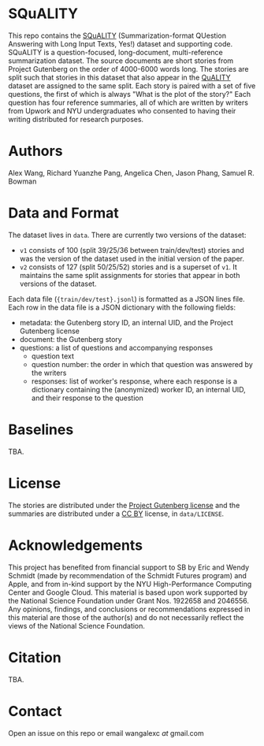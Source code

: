 # SQuALITY

This repo contains the [SQuALITY](https://w4ngatang.github.io/static/papers/squality.pdf) (Summarization-format QUestion Answering with Long Input Texts, Yes!) dataset and supporting code.
SQuALITY is a question-focused, long-document, multi-reference summarization dataset.
The source documents are short stories from Project Gutenberg on the order of 4000-6000 words long.
The stories are split such that stories in this dataset that also appear in the [QuALITY](https://arxiv.org/abs/2112.08608) dataset are assigned to the same split.
Each story is paired with a set of five questions, the first of which is always "What is the plot of the story?"
Each question has four reference summaries, all of which are written by writers from Upwork and NYU undergraduates who consented to having their writing distributed for research purposes.

# Authors

Alex Wang, Richard Yuanzhe Pang, Angelica Chen, Jason Phang, Samuel R. Bowman

# Data and Format

The dataset lives in `data`.
There are currently two versions of the dataset:
* `v1` consists of 100 (split 39/25/36 between train/dev/test) stories and was the version of the dataset used in the initial version of the paper.
* `v2` consists of 127 (split 50/25/52) stories and is a superset of `v1`. It maintains the same split assignments for stories that appear in both versions of the dataset.

Each data file (`{train/dev/test}.jsonl`) is formatted as a JSON lines file.
Each row in the data file is a JSON dictionary with the following fields:
* metadata: the Gutenberg story ID, an internal UID, and the Project Gutenberg license
* document: the Gutenberg story
* questions: a list of questions and accompanying responses
    * question text
    * question number: the order in which that question was answered by the writers
    * responses: list of worker's response, where each response is a dictionary containing the (anonymized) worker ID, an internal UID, and their response to the question

# Baselines

TBA.

# License

The stories are distributed under the [Project Gutenberg license](https://www.gutenberg.org/policy/license.html) and the summaries are distributed under a [CC BY](https://creativecommons.org/licenses/by/4.0/) license, in `data/LICENSE`.

# Acknowledgements

This project has benefited from financial support to SB by Eric and Wendy Schmidt (made by recommendation of the Schmidt Futures program) and Apple, and from in-kind support by the NYU High-Performance Computing Center and Google Cloud.
This material is based upon work supported by the National Science Foundation under Grant Nos. 1922658 and 2046556. 
Any opinions, findings, and conclusions or recommendations expressed in this material are those of the author(s) and do not necessarily reflect the views of the National Science Foundation. 

# Citation

TBA.

# Contact

Open an issue on this repo or email wangalexc _at_ gmail.com
